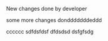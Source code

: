 New changes done by developer

some more changes dondddddddeddd


cccccc
sdfdsfdsf
dfdsdsd
dsfgfsdg
